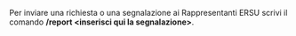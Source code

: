 Per inviare una richiesta o una segnalazione ai Rappresentanti ERSU scrivi il comando **/report &lt;inserisci qui la segnalazione&gt;**.